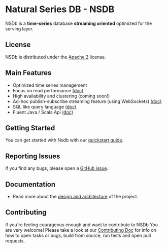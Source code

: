 # Natural Series DB - NSDB #

NSDb is a **time-series** database **streaming oriented**
optimized for the serving layer.

## License
NSDb is distributed under the [Apache 2](http://www.apache.org/licenses/LICENSE-2.0) license.

## Main Features

* Optimized time series management
* Focus on read performance [(doc)](docs/Architecture.md)
* High availability and clustering (coming soon!)
* Ad-hoc publish-subscribe streaming feature (using WebSockets) [(doc)](docs/Websocket.md)
* SQL like query language [(doc)](docs/SQL_doc.md)
* Fluent Java / Scala Api [(doc)](docs/JVM_API_doc.md)

## Getting Started

You can get started with Nsdb with our [quickstart guide](docs/QuickStart.md).

## Reporting Issues

If you find any bugs, please open a [GitHub issue](https://github.com/radicalbit/nsdb/issues).

## Documentation

* Read more about the [design and architecture](docs/Architecture.md) of the project.

## Contributing

If you're feeling courageous enough and want to contribute to NSDb You are very welcome!
Please take a look at our [Contributing Doc](docs/Contributing.md) for info on how to open tasks or bugs, build from source, run tests and open pull requests.
